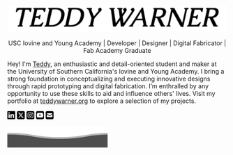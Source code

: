 [linkedin]: https://www.linkedin.com/in/teddy-warner-880974200/
[twitter]: https://twitter.com/WarnerTeddy
[instagram]: https://www.instagram.com/teddymakesstuff/
[youtube]: https://www.youtube.com/@teddywarner
[email]: mailto:<Twarner491@gmail.com>

<br>

<img alt="TeddyWarner" src="https://github.com/Twarner491/Twarner491/blob/main/assets/loader.gif" />

<p align="center">
USC Iovine and Young Academy | Developer | Designer | Digital Fabricator | Fab Academy Graduate
  
Hey! I'm <a href="https://teddywarner.org/about-me/about">Teddy</a>, an enthusiastic and detail-oriented student and maker at the University of Southern California's Iovine and Young Academy. I bring a strong foundation in conceptualizing and executing innovative designs through rapid prototyping and digital fabrication. I’m enthralled by any opportunity to use these skills to aid and influence others' lives. Visit my portfolio at <a href="https://teddywarner.org">teddywarner.org</a> to explore a selection of my projects.

[<img align="center" alt="LinkedIn - Teddy Warner" title="LinkedIn - Teddy Warner" width="18px" src="https://raw.githubusercontent.com/Twarner491/Twarner491/main/assets/icons/linkedin.svg" />][linkedin]
[<img align="center" alt="Twitter - WarnerTeddy" title="Twitter - @WarnerTeddy" width="18px" src="https://raw.githubusercontent.com/Twarner491/Twarner491/main/assets/icons/square-x-twitter.svg" />][twitter]
[<img align="center" alt="Instagram - @teddymakesstuff" title="Instagram - Teddy Warner" width="18px" src="https://raw.githubusercontent.com/Twarner491/Twarner491/main/assets/icons/square-instagram.svg" />][instagram]
[<img align="center" alt="Youtube - @teddywarner" title="Instagram - Teddy Warner" width="18px" src="https://raw.githubusercontent.com/Twarner491/Twarner491/main/assets/icons/square-youtube.svg" />][youtube]
[<img align="center" alt="Email - twarner491@gmail.com" title="Email - Twarner491@gmail.com" width="18px" src="https://raw.githubusercontent.com/Twarner491/Twarner491/main/assets/icons/square-envelope-solid.svg" />][email]

![](https://raw.githubusercontent.com/Twarner491/Twarner491/main/assets/bottom_header.svg)

<br>
</p>
